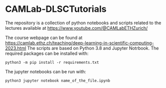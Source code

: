 # CAMLab-DLSCTutorials
The repository is a collection of python notebooks and scripts related to the lectures available at https://www.youtube.com/@CAMLabETHZurich/

The course webpage can be found at https://camlab.ethz.ch/teaching/deep-learning-in-scientific-computing-2023.html
The scripts are based on Python 3.8 and Jupyter Notrbook.
The required packages can be installed with:

    
    python3 -m pip install -r requirements.txt
    

The jupyter notebooks can be run with:

    python3 jupyter notebook name_of_the_file.ipynb
